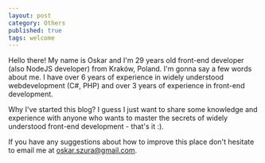 ```yaml
---
layout: post
category: Others
published: true
tags: welcome
---
```


Hello there! My name is Oskar and I'm 29 years old front-end developer (also NodeJS developer) from Kraków, Poland. I'm gonna say a few words about me. I have over 6 years of experience in widely understood webdevelopment (C#, PHP) and over 3 years of experience in front-end development.

Why I've started this blog? I guess I just want to share some knowledge and experience with anyone who wants to master the secrets of widely understood front-end development - that's it :).

If you have any suggestions about how to improve this place don't hesitate to email me at oskar.szura@gmail.com.